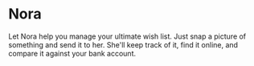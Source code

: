 # Nora

Let Nora help you manage your ultimate wish list.  Just snap a picture of something and send it to her.  She'll keep track of it, find it online, and compare it against your bank account.